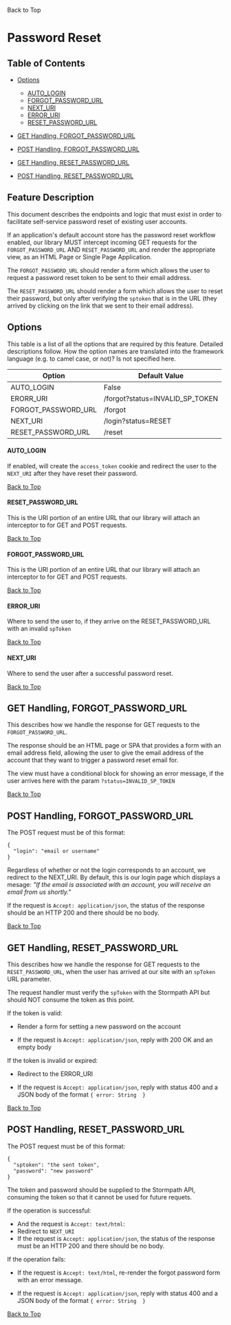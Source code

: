 <a name="#top">Back to Top</a>

# Password Reset


## Table of Contents

* [Options](#Options)
  * [AUTO_LOGIN](#AUTO_LOGIN)
  * [FORGOT_PASSWORD_URL](#FORGOT_PASSWORD_URL)
  * [NEXT_URI](#NEXT_URI)
  * [ERROR_URI](#ERROR_URI)
  * [RESET_PASSWORD_URL](#RESET_PASSWORD_URL)

* [GET Handling, FORGOT_PASSWORD_URL](#GET_FORGOT_PASSWORD_URL)
* [POST Handling, FORGOT_PASSWORD_URL](#POST_FORGOT_PASSWORD_URL)
* [GET Handling, RESET_PASSWORD_URL](#GET_RESET_PASSWORD_URL)
* [POST Handling, RESET_PASSWORD_URL](#POST_RESET_PASSWORD_URL)


## Feature Description

This document describes the endpoints and logic that must exist in order to
facilitate self-service password reset of existing user accounts.

If an application's default account store has the password reset workflow
enabled, our library MUST intercept incoming GET requests for the
`FORGOT_PASSWORD_URL` AND `RESET_PASSWORD_URL` and render the appropriate
view, as an HTML Page or Single Page Application.

The `FORGOT_PASSWORD_URL` should render a form which allows the user to request
a password reset token to be sent to their email address.

The `RESET_PASSWORD_URL` should render a form which allows the user to reset
their password, but only after verifying the `sptoken` that is in the URL (they
arrived by clicking on the link that we sent to their email address).

## <a name="Options"></a> Options

This table is a list of all the options that are required by this feature.
Detailed descriptions follow.  How the option names are translated into the
framework language (e.g. to camel case, or not)? Is not specified here.

| Option                           | Default Value                     |
| -------------------------------- |-----------------------------------|
| AUTO_LOGIN                       | False                             |
| ERORR_URI                        | /forgot?status=INVALID_SP_TOKEN   |
| FORGOT_PASSWORD_URL              | /forgot                           |
| NEXT_URI                         | /login?status=RESET               |
| RESET_PASSWORD_URL               | /reset                            |


#### <a name="AUTO_LOGIN"></a> AUTO_LOGIN

If enabled, will create the `access_token` cookie and redirect the user to the
`NEXT_URI` after they have reset their password.

<a href="#top">Back to Top</a>


#### <a name="RESET_PASSWORD_URL"></a> RESET_PASSWORD_URL

This is the URI portion of an entire URL that our library will attach an
interceptor to for GET and POST requests.

<a href="#top">Back to Top</a>


#### <a name="FORGOT_PASSWORD_URL"></a> FORGOT_PASSWORD_URL

This is the URI portion of an entire URL that our library will attach an
interceptor to for GET and POST requests.

<a href="#top">Back to Top</a>


#### <a name="ERROR_URI"></a> ERROR_URI

Where to send the user to, if they arrive on the RESET_PASSWORD_URL with an
invalid `spToken`

<a href="#top">Back to Top</a>


#### <a name="NEXT_URI"></a> NEXT_URI

Where to send the user after a successful password reset.

<a href="#top">Back to Top</a>


## <a name="GET_FORGOT_PASSWORD_URL"></a> GET Handling, FORGOT_PASSWORD_URL

This describes how we handle the response for GET requests to the
`FORGOT_PASSWORD_URL`.

The response should be an HTML page or SPA that provides a form with an email
address field, allowing the user to give the email address of the account that
they want to trigger a password reset email for.

The view must have a conditional block for showing an error message, if the user
arrives here with the param `?status=INVALID_SP_TOKEN`

<a href="#top">Back to Top</a>


## <a name="POST_FORGOT_PASSWORD_URL"></a> POST Handling, FORGOT_PASSWORD_URL

The POST request must be of this format:

```
{
  "login": "email or username"
}
```

Regardless of whether or not the login corresponds to an account, we redirect to
the NEXT_URI.  By default, this is our login page which displays a mesage: *"If
the email is  associated with an account, you will receive an email from us
shortly."*

If the request is `Accept: application/json`, the status of the response should
be an HTTP 200 and there should be no body.

<a href="#top">Back to Top</a>


## <a name="GET_RESET_PASSWORD_URL"></a> GET Handling, RESET_PASSWORD_URL

This describes how we handle the response for GET requests to the
`RESET_PASSWORD_URL`, when the user has arrived at our site with an `spToken`
URL parameter.

The request handler must verify the `spToken` with the Stormpath API but should
NOT consume the token as this point.

If the token is valid:

* Render a form for setting a new password on the account

* If the request is `Accept: application/json`, reply with 200 OK and an empty
body

If the token is invalid or expired:

* Redirect to the ERROR_URI

* If the request is `Accept: application/json`, reply with status 400 and a JSON
body of the format `{ error: String  }`

<a href="#top">Back to Top</a>



## <a name="POST_RESET_PASSWORD_URL"></a> POST Handling, RESET_PASSWORD_URL

The POST request must be of this format:

```
{
  "sptoken": "the sent token",
  "password": "new password"
}
```

The token and password should be supplied to the Stormpath API, consuming the token
so that it cannot be used for future requets.

If the operation is successful:

 * And the request is `Accept: text/html`:
  * Redirect to `NEXT_URI`
 * If the request is `Accept: application/json`, the status of the response must
   be an HTTP 200 and there should be no body.

If the operation fails:

* If the request is `Accept: text/html`, re-render the forgot password form with
an error message.

* If the request is `Accept: application/json`, reply with status 400 and a JSON
body of the format `{ error: String  }`

<a href="#top">Back to Top</a>

